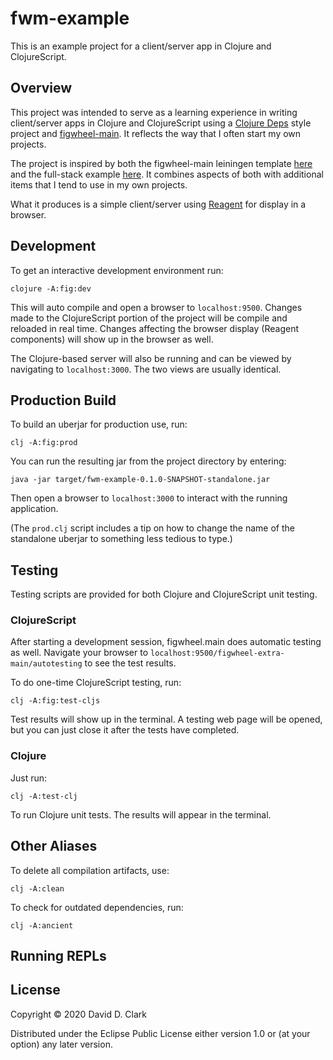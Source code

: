 # fwm-example

This is an example project for a client/server app in Clojure and ClojureScript.

## Overview

This project was intended to serve as a learning experience in writing client/server apps in Clojure and ClojureScript using a [Clojure Deps](https://clojure.org/guides/deps_and_cli) style project and [figwheel-main](https://figwheel.org). It reflects the way that I often start my own projects.

The project is inspired by both the figwheel-main leiningen template [here](https://github.com/bhauman/figwheel-main-template) and the full-stack example [here](https://github.com/oakes/full-stack-clj-example). It combines aspects of both with additional items that I tend to use in my own projects.

What it produces is a simple client/server using [Reagent](https://reagent-project.github.io) for display in a browser.

## Development

To get an interactive development environment run:

    clojure -A:fig:dev

This will auto compile and open a browser to `localhost:9500`. Changes made to the ClojureScript portion of the project will be compile and reloaded in real time. Changes affecting the browser display (Reagent components) will show up in the browser as well.

The Clojure-based server will also be running and can be viewed by navigating to `localhost:3000`. The two views are usually identical.

## Production Build

To build an uberjar for production use, run:

    clj -A:fig:prod

You can run the resulting jar from the project directory by entering:

    java -jar target/fwm-example-0.1.0-SNAPSHOT-standalone.jar

Then open a browser to `localhost:3000` to interact with the running application.

(The `prod.clj` script includes a tip on how to change the name of the standalone uberjar to something less tedious to type.)

## Testing

Testing scripts are provided for both Clojure and ClojureScript unit testing.

### ClojureScript

After starting a development session, figwheel.main does automatic testing as well. Navigate your browser to `localhost:9500/figwheel-extra-main/autotesting` to see the test results.

To do one-time ClojureScript testing, run:

    clj -A:fig:test-cljs

Test results will show up in the terminal. A testing web page will be opened, but you can just close it after the tests have completed.

### Clojure

Just run:

    clj -A:test-clj

To run Clojure unit tests. The results will appear in the terminal.

## Other Aliases

To delete all compilation artifacts, use:

    clj -A:clean

To check for outdated dependencies, run:

    clj -A:ancient

## Running REPLs

## License

Copyright © 2020 David D. Clark

Distributed under the Eclipse Public License either version 1.0 or (at your option) any later version.
